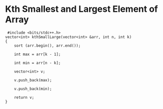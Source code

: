 # Kth Smallest and Largest Element of Array

~~~
 #include <bits/stdc++.h>
vector<int> kthSmallLarge(vector<int> &arr, int n, int k)
{
	sort (arr.begin(), arr.end());

    int max = arr[k - 1];

    int min = arr[n - k];

    vector<int> v;

    v.push_back(max);

    v.push_back(min);

    return v;
}
~~~
